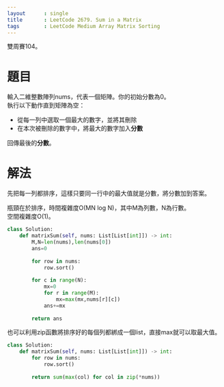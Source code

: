 ```yaml
--- 
layout      : single
title       : LeetCode 2679. Sum in a Matrix
tags        : LeetCode Medium Array Matrix Sorting
---
```

雙周賽104。

# 題目
輸入二維整數陣列nums，代表一個矩陣。你的初始分數為0。  
執行以下動作直到矩陣為空：  
- 從每一列中選取一個最大的數字，並將其刪除  
- 在本次被刪除的數字中，將最大的數字加入**分數**  

回傳最後的**分數**。  

# 解法
先把每一列都排序，這樣只要同一行中的最大值就是分數，將分數加到答案。  

瓶頸在於排序，時間複雜度O(MN log N)，其中M為列數，N為行數。  
空間複雜度O(1)。  

```python
class Solution:
    def matrixSum(self, nums: List[List[int]]) -> int:
        M,N=len(nums),len(nums[0])
        ans=0
        
        for row in nums:
            row.sort()
            
        for c in range(N):
            mx=0
            for r in range(M):
                mx=max(mx,nums[r][c])
            ans+=mx
            
        return ans
```

也可以利用zip函數將排序好的每個列都綁成一個list，直接max就可以取最大值。  

```python
class Solution:
    def matrixSum(self, nums: List[List[int]]) -> int:
        for row in nums:
            row.sort()
            
        return sum(max(col) for col in zip(*nums))
```